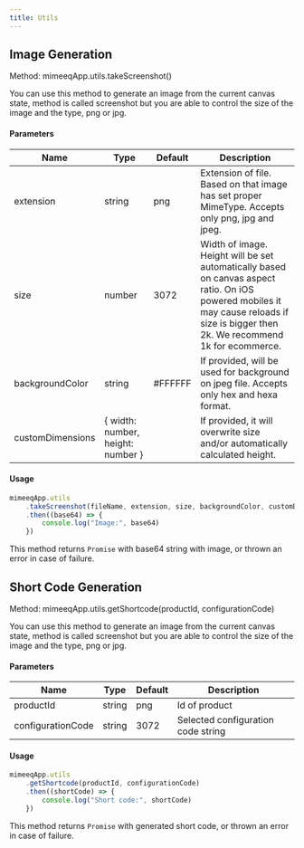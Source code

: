```yaml
---
title: Utils
---
```


## Image Generation

Method: mimeeqApp.utils.takeScreenshot()

You can use this method to generate an image from the current canvas state, method is called screenshot but you are able to control the size of the image and the type, png or jpg.

#### Parameters

| Name             | Type                              | Default | Description                                                                                                                                                                          |
| ---------------- | --------------------------------- | ------- | ------------------------------------------------------------------------------------------------------------------------------------------------------------------------------------ |
| extension        | string                            | png     | Extension of file. Based on that image has set proper MimeType. Accepts only png, jpg and jpeg.                                                                                      |
| size             | number                            | 3072    | Width of image. Height will be set automatically based on canvas aspect ratio. On iOS powered mobiles it may cause reloads if size is bigger then 2k. We recommend 1k for ecommerce. |
| backgroundColor  | string                            | #FFFFFF | If provided, will be used for background on jpeg file. Accepts only hex and hexa format.                                                                                             |
| customDimensions | { width: number, height: number } |         | If provided, it will overwrite size and/or automatically calculated height.                                                                                                          |

#### Usage

```js
mimeeqApp.utils
    .takeScreenshot(fileName, extension, size, backgroundColor, customDimensions)
    .then((base64) => {
        console.log("Image:", base64)
    })
```

This method returns `Promise` with base64 string with image, or thrown an error in case of failure.


## Short Code Generation

Method: mimeeqApp.utils.getShortcode(productId, configurationCode)

You can use this method to generate an image from the current canvas state, method is called screenshot but you are able to control the size of the image and
the type, png or jpg.

#### Parameters

| Name              | Type                              | Default | Description                                                                                                                                                                          |
| ----------------- | --------------------------------- | ------- | ----------------------------------------------- |
| productId         | string                            | png     | Id of product                                   |
| configurationCode | string                            | 3072    | Selected configuration code string              |

#### Usage

```js
mimeeqApp.utils
    .getShortcode(productId, configurationCode)
    .then((shortCode) => {
        console.log("Short code:", shortCode)
    })
```

This method returns `Promise` with generated short code, or thrown an error in case of failure.
